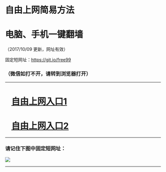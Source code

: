 ﻿# 自由上网简易方法

# 电脑、手机一键翻墙

（2017/10/09 更新，网址有效）

固定短网址：https://git.io/free99

### （微信如打不开，请转到浏览器打开）


***





# &nbsp;&nbsp; <a href="http://ft3143926477.fwq-tz-1001.info/fwqtz01.html?t=100900124937 " target="_blank">自由上网入口1</a>
# &nbsp;&nbsp; <a href="http://ft2971325825.fwq-tz-1002.info/fwqtz02.html?t=100900111539 " target="_blank">自由上网入口2</a>
***

### 请记住下图中固定短网址：

<img src="https://s3-us-west-2.amazonaws.com/fwq-1001/yjfq-20170905okok.png" /> 


***

